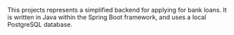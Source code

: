 This projects represents a simplified backend for applying for bank loans. It is written in Java within the Spring Boot framework, and uses a local PostgreSQL database.
